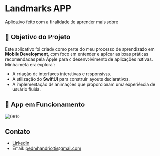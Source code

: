 # Landmarks APP
Aplicativo feito com a finalidade de aprender mais sobre

## 🎯 Objetivo do Projeto

Este aplicativo foi criado como parte do meu processo de aprendizado em **Mobile Development**, com foco em entender e aplicar as boas práticas recomendadas pela Apple para o desenvolvimento de aplicações nativas. Minha meta era explorar:

- A criação de interfaces interativas e responsivas.
- A utilização do **SwiftUI** para construir layouts declarativos.
- A implementação de animações que proporcionam uma experiência de usuário fluida.

## 🎯 App em Funcionamento

![0910](https://github.com/user-attachments/assets/6f8c61e6-575f-4281-99f6-1331a3824023)

## Contato

- [LinkedIn](https://www.linkedin.com/in/pedroandriotti/)  
- Email: pedrohandriotti@gmail.com
